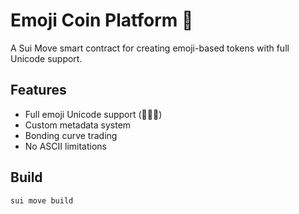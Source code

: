 # Emoji Coin Platform 🚀

A Sui Move smart contract for creating emoji-based tokens with full Unicode support.

## Features
- Full emoji Unicode support (🚀🔥💎)
- Custom metadata system
- Bonding curve trading
- No ASCII limitations

## Build
```bash
sui move build
